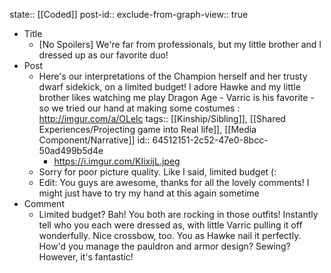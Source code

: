 state:: [[Coded]]
post-id::
exclude-from-graph-view:: true

- Title
  - [No Spoilers] We're far from professionals, but my little brother and I dressed up as our favorite duo!
- Post
  - Here's our interpretations of the Champion herself and her trusty dwarf sidekick, on a limited budget! I adore Hawke and my little brother likes watching me play Dragon Age - Varric is his favorite - so we tried our hand at making some costumes : http://imgur.com/a/OLelc
    tags:: [[Kinship/Sibling]], [[Shared Experiences/Projecting game into Real life]], [[Media Component/Narrative]]
    id:: 64512151-2c52-47e0-8bcc-50ad499b5d4e
    - https://i.imgur.com/KIixijL.jpeg
  - Sorry for poor picture quality. Like I said, limited budget (:
  - Edit: You guys are awesome, thanks for all the lovely comments! I might just have to try my hand at this again sometime
- Comment
  - Limited budget? Bah! You both are rocking in those outfits! Instantly tell who you each were dressed as, with little Varric pulling it off wonderfully. Nice crossbow, too. You as Hawke nail it perfectly. How'd you manage the pauldron and armor design? Sewing? However, it's fantastic!
